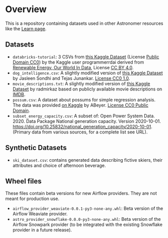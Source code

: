 # Overview

This is a repository containing datasets used in other Astronomer resources like the [Learn page](https://docs.astronomer.io/learn).

## Datasets

- `databricks-tutorial`: 3 CSVs from [this Kaggle Dataset](https://www.kaggle.com/datasets/programmerrdai/renewable-energy) (License [Public Domain CC0](https://creativecommons.org/publicdomain/zero/1.0/)) by the Kaggle user programmerrdai derived from [Renewable Energy, Our World In Data](https://ourworldindata.org/renewable-energy), License [CC BY 4.0](https://creativecommons.org/licenses/by/4.0/). 
- `dog_intelligence.csv`: A slightly modified version of [this Kaggle Dataset](https://www.kaggle.com/datasets/jasleensondhi/dog-intelligence-comparison-based-on-size) by Jasleen Sondhi and Tejas Junankar. [License CC0 1.0](https://creativecommons.org/publicdomain/zero/1.0/).
- `movie_descriptions.txt`: A slightly modified version of [this Kaggle Dataset](https://www.kaggle.com/datasets/hijest/genre-classification-dataset-imdb) by radmirkaz based on publicly available movie descriptions on [IMDB](https://www.imdb.com/).
- `possum.csv`: A dataset about possums for simple regression analysis. The data was provided [on Kaggle](https://www.kaggle.com/datasets/abrambeyer/openintro-possum) by ABeyer. [License CC0 Public Domain](https://creativecommons.org/publicdomain/zero/1.0/).
- `subset_energy_capacity.csv`: A subset of: Open Power System Data. 2020. Data Package National generation capacity. Version 2020-10-01. https://doi.org/10.25832/national_generation_capacity/2020-10-01. (Primary data from various sources, for a complete list see URL).

## Synthetic Datasets

- `ski_dataset.csv`: contains generated data describing fictive skiers, their attributes and choice of afternoon beverage.

## Wheel files

These files contain beta versions for new Airflow providers. They are not meant for production use.

- `airflow_provider_weaviate-0.0.1-py3-none-any.whl`: Beta version of the Airflow Weaviate provider.
- `astro_provider_snowflake-0.0.0-py3-none-any.whl`: Beta version of the Airflow Snowpark provider (to be integrated with the existing Snowflake provider in a future release).
